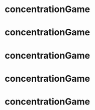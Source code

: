 # concentrationGame
# concentrationGame
# concentrationGame
# concentrationGame
# concentrationGame
